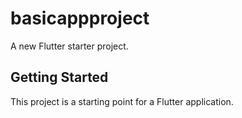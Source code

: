 # basicappproject

A new Flutter starter project.

## Getting Started

This project is a starting point for a Flutter application.
